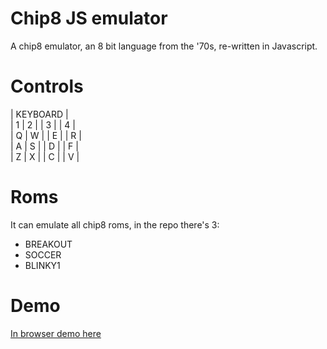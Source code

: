 # Chip8 JS emulator

A chip8 emulator, an 8 bit language from the '70s, re-written in Javascript.


# Controls
| KEYBOARD |\
| 1 | 2 | | 3 | | 4 |\
| Q | W | | E | | R |\
| A | S | | D | | F |\
| Z | X | | C | | V |

# Roms
It can emulate all chip8 roms, in the repo there's 3:

 - BREAKOUT
 - SOCCER
 - BLINKY1

# Demo
[In browser demo here](https://leonardosimi.github.io/chip8js/)
